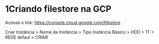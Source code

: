 # 1Criando filestore na GCP


Acesse o link: 
https://console.cloud.google.com/filestore


Criar Instância > Nome da Instância > Tipo Instância Básico > HDD > 1T > REDE defaul > CRIAR